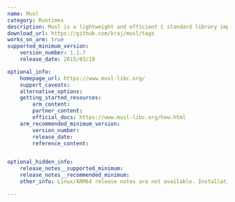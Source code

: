 ```yaml
---
name: Musl
category: Runtimes
description: Musl is a lightweight and efficient C standard library implementation designed for performance and simplicity, supporting static linking and various architectures.
download_url: https://github.com/kraj/musl/tags
works_on_arm: true
supported_minimum_version:
    version_number: 1.1.7
    release_date: 2015/03/19

optional_info:
    homepage_url: https://www.musl-libc.org/
    support_caveats:
    alternative_options:
    getting_started_resources:
        arm_content:
        partner_content:
        official_docs: https://www.musl-libc.org/how.html
    arm_recommended_minimum_version:
        version_number:
        release_date:
        reference_content:


optional_hidden_info:
    release_notes__supported_minimum:
    release_notes__recommended_minimum:
    other_info: Linux/ARM64 release notes are not available. Installation and testing are done manually using the released archive [tag](https://github.com/kraj/musl/releases/tag/v1.1.7).

---
```

